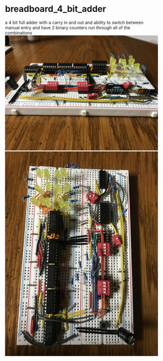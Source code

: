 # breadboard_4_bit_adder
a 4 bit full adder with a carry in and out
and ability to switch between manual entry and have 2 binary counters run through all of the combinations
![picture](https://github.com/vjgtigers/breadboard_4_bit_adder/blob/main/IMG-9291.jpg?raw=true)
![picture](https://github.com/vjgtigers/breadboard_4_bit_adder/blob/main/IMG-9290.jpg?raw=true)
